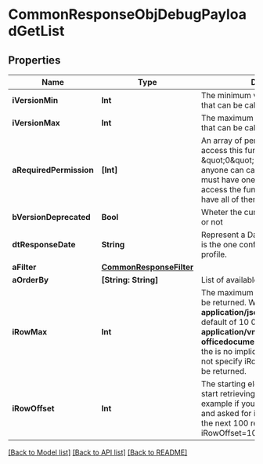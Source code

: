 # CommonResponseObjDebugPayloadGetList

## Properties
Name | Type | Description | Notes
------------ | ------------- | ------------- | -------------
**iVersionMin** | **Int** | The minimum version of the function that can be called | 
**iVersionMax** | **Int** | The maximum version of the function that can be called | 
**aRequiredPermission** | **[Int]** | An array of permissions required to access this function.  If the value \&quot;0\&quot; is present in the array, anyone can call this function.  You must have one of the permission to access the function. You don&#39;t need to have all of them. | 
**bVersionDeprecated** | **Bool** | Wheter the current route is deprecated or not | 
**dtResponseDate** | **String** | Represent a Date Time. The timezone is the one configured in the User&#39;s profile. | 
**aFilter** | [**CommonResponseFilter**](CommonResponseFilter.md) |  | 
**aOrderBy** | **[String: String]** | List of available values for *eOrderBy* | 
**iRowMax** | **Int** | The maximum numbers of results to be returned.  When the content-type is **application/json** there is an implicit default of 10 000.  When it&#39;s **application/vnd.openxmlformats-officedocument.spreadsheetml.sheet** the is no implicit default so if you do not specify iRowMax, all records will be returned. | 
**iRowOffset** | **Int** | The starting element from where to start retrieving the results. For example if you started at iRowOffset&#x3D;0 and asked for iRowMax&#x3D;100, to get the next 100 results, you could specify iRowOffset&#x3D;100&amp;iRowMax&#x3D;100, | [default to 0]

[[Back to Model list]](../README.md#documentation-for-models) [[Back to API list]](../README.md#documentation-for-api-endpoints) [[Back to README]](../README.md)


